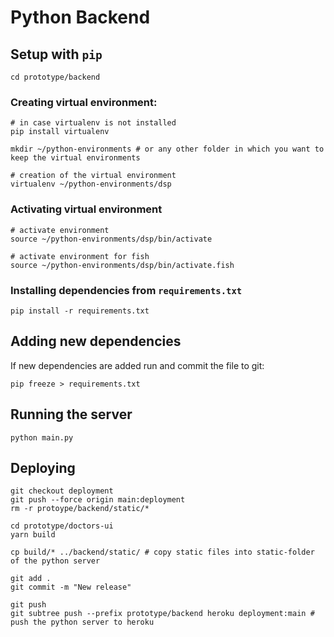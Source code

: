 # Python Backend


## Setup with `pip`

```
cd prototype/backend
```
### Creating virtual environment:
```
# in case virtualenv is not installed
pip install virtualenv

mkdir ~/python-environments # or any other folder in which you want to keep the virtual environments

# creation of the virtual environment
virtualenv ~/python-environments/dsp
```

### Activating virtual environment
```
# activate environment
source ~/python-environments/dsp/bin/activate

# activate environment for fish
source ~/python-environments/dsp/bin/activate.fish
```

### Installing dependencies from `requirements.txt`
```
pip install -r requirements.txt
```

## Adding new dependencies
If new dependencies are added run and commit the file to git:
```
pip freeze > requirements.txt
```

## Running the server

```
python main.py
```

## Deploying

```
git checkout deployment
git push --force origin main:deployment
rm -r protoype/backend/static/* 

cd prototype/doctors-ui
yarn build

cp build/* ../backend/static/ # copy static files into static-folder of the python server

git add .
git commit -m "New release"

git push
git subtree push --prefix prototype/backend heroku deployment:main # push the python server to heroku
```
